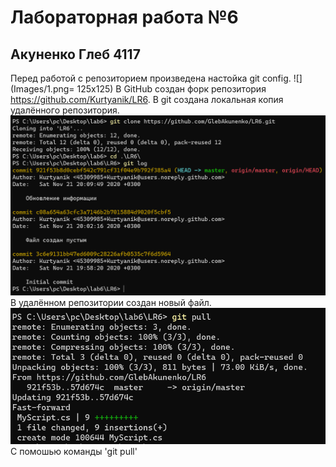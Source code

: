 # Лабораторная работа №6
## Акуненко Глеб 4117

Перед работой с репозиторием произведена настойка git config.
![](Images/1.png= 125x125)
В GitHub создан форк репозитория https://github.com/Kurtyanik/LR6. В git создана локальная копия удалённого репозитория.
![](Images/2.png)
В удалённом репозитории создан новый файл.
![](Images/3.png)
С помошью команды 'git pull'
